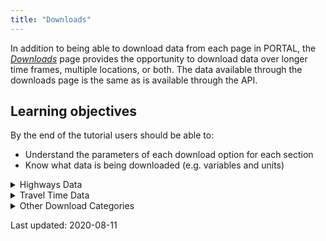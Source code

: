 ```yaml
---
title: "Downloads"
---
```

In addition to being able to download data from each page in PORTAL, the [_Downloads_](http://new.portal.its.pdx.edu:8080/downloads/) page provides the opportunity to download data over longer time frames, multiple locations, or both.  The data available through the downloads page is the same as is available through the API.

## Learning objectives
By the end of the tutorial users should be able to:

* Understand the parameters of each download option for each section
* Know what data is being downloaded (e.g. variables and units)

<details><summary>Highways Data</summary>
<p>

### Highways
Highway data can be downloaded from this section by selecting the start and end date of interest, days of week, format, highway of interest, and temporal resolution. Multiple highway sections can be downloaded at once by holding the ctrl key and clicking on the desired highway in the Highway menu.

The following data are provided:

| Name          | Description                                                                         | Type                       | Example                   |
| ------------- | ----------------------------------------------------------------------------------- | -------------------------- | ------------------------- |
| starttime     | Starting time of the data                                                           | Date/Time Formatted String | 2020-05-11T00:00:00-07:00 |
| resolution    | Temporal Resolution of the data                                                     | Time Formatted String      | 01:00:00                  |
| detector_id   | Detector ID along selected route                                                    | Integer                    | 100907                    |
| speed         | Average speed of vehicles passing the detector                                      | Float                      | 59.0                      |
| volume        | Number of vehicles per hour which pass the detector                                 | Integer                    | 16                        |
| occupancy     | Percentage of time cars are being detected                                          | Float                      | .88                       |
| countreadings |                                                                                     | Integer                    | 28                        |
| delay         | Vehicle Hours Traveled, minus the time it would take a vehicle to travel at the maximum permitted speed on a segment | Float     | 0.01      |
| traveltime    | The average amount of time for a vehicle to travel through a segment                | Float                      | 0.4                       |
| vht           | Vehicle Hours Traveled - the total hours traveled within a segment by all vehicles  | Float                      | 0.11                      |
| vmt           | Vehicle Miles Traveled - the total miles traveled on a segment by all vehicles      | Float                      | 6.24                      |

In order to calculate distance traveled, divide `vmt` by `volume`.

A tutorial on using the Highways function can be found [_here_]({{ site.url }}{{ site.baseurl }}/documents/highways/).

### Stations metadata
Information on the individual stations in the network can be downloaded from this section; the `highwayid` attribute is used to join these values to Highways and Highway Metadata. The `stationid` attribute can be used to join these values to Detector Metadata.

The following data are provided:

| Name         | Description                                                                         | Type    | Example                              |
| ------------ | ----------------------------------------------------------------------------- | ------- | ------------------------------------ |
| stationid    | The unique station ID value of each station                                   | Integer | 3154                                 |
| highwayid    | The unique highway ID value of the highway on which the station is located    | Integer | 10                                   |
| milepost     | The mile post location of the station on the highway                          | Float   | 0.25                                 |
| locationtext | Description of the location of the station                                    | String  | Wilshire (2DS043) @ SB OR 217 MP0.25 |
| length       | Length of segment in miles                                                    | Float   | 0.185                                |
| numberlanes  | Number of lanes at the station - returned as an empty value in _most_ queries | Integer | (Null)                               |
| agencyid     | Station ID issued by agency maintaining the station                           | Integer | 321                                  |
| x_coord      | Longitude of station                                                          | Float   | -122.78043                           |
| y_coord      | Latitude of station                                                           | Float   | 45.50622                             |
| active_dates | Provided as a set of key: value pairs; lower indicates the initial active date of the station, upper indicates the date the station was deactivated | String | {""lower"": ""2014-04-29"", ""upper"": null, ""bounds"": ""[)""} |

An interactive map of all the stations in the network can be viewed [_here_]({{ site.url }}{{ site.baseurl }}/documents/stations/)

### Detector metadata
Information on the individual detectors at each station can be downloaded from this section; the `highwayid` attribute is used to join these values to Highways and Highway Metadata. The `stationid` attribute can be used to join these values to Detector Metadata.

The following data are provided:

| Name          | Description                                                                            | Type              | Example              |
| ------------- | -------------------------------------------------------------------------------------- | ----------------- | ---------------------|
| detectorid    | The unique detector ID value of each detector                                          | Integer           | 102017               |
| stationid     | The unique station ID of the station at which the detector is located                  | Integer           | 5207                 |
| highwayid     | The unique highway ID value of the highway on which the detector is located            | Integer           | 54                   |
| milepost      | The mile post location of the station on the highway                                   | Float             | 36.15                |
| detectortitle | Agency given name (if any), or repeat of id value                                      | String or Integer | 205es03615:\_MN___1  |
| lanenumber    | PORTAL lane number; 1 is the leftmost lane, regardless of agency jurisdiction          | Integer           | 1                    |
| agency_lane   | Agency issued lane number, where 1 is leftmost lane for ODOT, rightmost lane for WSDOT | Integer           | 1                    |
| active_dates  | Provided as a set of key: value pairs; lower indicates the initial active date of the station, upper indicates the date the station was deactivated | String | {""lower"": ""2017-04-06"", ""upper"": null, ""bounds"": ""[)""} |

An interactive map of all the stations in the network can be viewed [_here_]({{ site.url }}{{ site.baseurl }}/documents/stations/)

### Highways metadata
Information on the highways in the system can be downloaded from this section.

The following data are provided:

| Name              | Description                                                    | Type    | Example         |
| ----------------- | -------------------------------------------------------------- | ------- | ----------------|
| highwayid         | The unique ID value of each highway                            | Integer | 616             |
| direction         | Cardinal direction of traffic flow (or CONST for construction) | String  | EAST            |
| highwayname       | Name of Highway                                                | String  | R2 Beltline Hwy |
| oppositehighwayid | ID of highway with opposite flow (or null value, if none)      | Integer | 617             |


</p>
</details>

<details><summary>Travel Time Data</summary>
<p>

### Aggregated travel time
The following data are provided:

| Name                | Description                                                    | Type                           | Example                   |
| ------------------- | -------------------------------------------------------------- | ------------------------------ | ------------------------- |
| average_travel_time | Average travel time of segment in minutes                      | Float                          | 151.4                     |
| countreadings       | Sample Size                                                    | Integer                        | 5                         |
| id                  | Unique ID value of aggregation                                 | Integer                        | 2386933463                |
| resolution          | Temporal Resolution of Data                                    | Time Formatted String          | 00:05:00                  |    
| segment_id          | Unique ID, used to join with segment inventory metadata        | Integer                        | 2264                      |
| starttime           | Start time of chosen resolution                                | Date and Time Formatted String | 2019-07-10T00:00:00-07:00 |

### Raw travel time
The following data are provided:

| Name                               | Description                                                    | Type                           | Example                          |
| ---------------------------------- | -------------------------------------------------------------- | ------------------------------ | -------------------------------- |
| below_min_filter                   |                                                                | Integer                        | 0                                |
| calc_confidence_interval           |                                                                | Float                          | 47.62680841791146                |
| calc_variance                      |                                                                | Float                          | 1910.7777233115469               |
| exceeded_max_filter                |                                                                | Integer                        | 0                                |
| segment_calc_time                  |                                                                | Date and Time Formatted String | 2019-07-15T08:10:13.870000-07:00 |
| segment_id                         |                                                                | Integer                        | 2264                             |
| segment_travel_time                |                                                                | Integer                        | 250                              |
| std_deviation_calc_samples_removed |                                                                | Integer                        | 3                                |
| std_deviation_filter_value         |                                                                | Float                          | 625.985307791092                 |


### Travel time segment inventory
The following data are provided:

| Name                          | Description                                                    | Type    | Example                             |
| ----------------------------- | -------------------------------------------------------------- | ------- | ----------------------------------- |
| active                        | Indicator of whether the segment is active in the system       | Boolean | true                                |
| beginning_dcu                 | ID value for DCU at start of segment                           | Integer | 535                                 |
| calculation_period            |                                                                | Integer | 10                                  |
| calculation_threshold         |                                                                | Integer | 30                                  |
| end_dcu                       | ID value for DCU at end of segment                             | Integer | 533                                 |
| minimum_lanes_reporting       | If beginning_dcu and end_dcu are present, this is a null value. Otherwise, it is 0.5 | Float             | 0.5 |
| minimum_samples               | Minimum number of samples required to produce a data point     | Integer | 3                                   |
| segment_id                    | Unique ID of Highway Segment                                   | Integer | 2667                                |
| segment_length                | Length of segment, as measured between beginning and end DCUs  | Integer | 100                                 |
| segment_maximum_filter        |                                                                | Integer | 1000                                |
| segment_minimum_filter        |                                                                | Integer | 10                                  |
| segment_name                  | Name of Segment                                                | String  | Powell Blvd EB at SE 8th to SE 33rd |
| segment_type                  |                                                                | Integer | 1                                   |
| source_system                 |                                                                | String  | TravelTime                          |
| standard_deviation_multiplier |                                                                | Float   | 1.65                                |
| standard_deviation_samples    |                                                                | Integer | 30                                  |
| station_id                    | Agency given name or ID value, null if none issued             | Integer | null                                |
| use_standard_deviation_filter |                                                                | Boolean | true                                |

### Travel time DCU inventory
The following data are provided:

| Name                               | Description                                                     | Type    | Example                |
| ---------------------------------- | --------------------------------------------------------------- | ------- | ---------------------- |
| active                             | Indicator of whether the detector is active in the system       | Boolean | true                   |
| location_type                      | Intersection or free flowing traffic                            | String  | Intersection           |
| dcu_id                             | Unique ID value; if preceded by ```-```, if location_type is Free Flowing Traffic. | Integer | 556 |
| dcu_name                           | Name of intersection, if location_type is intersection. Numeric, matching dcu_id, with name appended if free flowing traffic | String | SW Beaverton Hillsdale Hwy at SW Capitol Hwy |
| geom.type                          | Always Point, allowing for coordinate values.                   | String  | Point                  |
| geom.coordinates.0                 | The longitude of the Point specifying the DCU                   | Float   | -122.69778             |
| geom.coordinates.1                 | The latitude of the Point specifying the DCU                    | Float   | 45.47809               |
| longitude                          | The longitude of the Point specifying the DCU                   | Float   | -122.69778             |
| latitude                           | The latitude of the Point specifying the DCU                    | Float   | 45.47809               |
| highway                            | Name of highway on which the detector is situated               | String  | B-H                    |
| roadway_number                     |                                                                 | Integer | 1                      |
| milepoint                          | Null for free flowing traffic. Float value for intersections    | Float   | 0.0                    |
| owner                              | Agency name                                                     | String  | City of Portland       |

</p>
</details>

<details><summary>Other Download Categories</summary>
<p>

### Aggregated CLS
The following data are provided:

| Name                               | Description                                                     | Type    | Example                |
| ---------------------------------- | --------------------------------------------------------------- | ------- | ---------------------- |
| aggregated_records

- aggregated_records: Number of records sampled to create individual data point.
- bin_count: Count of vehicles by classification bin.
- bin_type: Description of classification bin - either length or speed.
- bin_number: Classification bin number.  These classifications can be seen in the table below this section.
- bin_resolution: Temporal Resolution - 15 minutes, one hour, or one day.
- bin_time: The timestamp of the data value, to a granularity of 20 seconds.
- id: The record id value used by the API framework (Django).
- lane: Lane in which the data was collected. Lane 1 is the left most lane.
- stationid: Unique id of the collection station, which corresponds to the agencyid in the stations metadata.

Bin Number Classifications:

|Bin Number | Vehicle Length |
|-----------|----------------|
|        1  |      0-20 ft.  |
|        2  |     20-35 ft.  |
|        3  |     35-60 ft.  |
|        4  |    60-120 ft.  |

More information about Vehicle Length data can be seen [_here._]({{ site.url }}{{ site.baseurl }}/documents/freight/)

### Voyage Volume

### Transit Quarterly Data
</p>
</details>



Last updated: 2020-08-11
